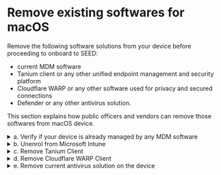 # Remove existing softwares for macOS
Remove the following software solutions from your device before proceeding to onboard to SEED:

- current MDM software
- Tanium client or any other unified endpoint management and security platform
- Cloudflare WARP or any other software used for privacy and secured connections
- Defender or any other antivirus solution.

This section explains how public officers and vendors can remove those softwares from macOS device.


<details>
  <summary>a. Verify if your device is already managed by any MDM software</summary><br>

  *To verify if you already have an MDM software* :
  1. Go to the **Apple** menu > **System Preferences** or click the **System Preferences** icon in the **Dock**.
  2. Go to **Profiles** and from the left menu, choose **Management Profile**.
  <kbd>![verify-other-mdm](images/onboarding-for-macos/verify-other-mdm.png)</kbd>
  3. At the lower left, if you see "This Mac is supervised and managed by *your-organisation-name*", it indicates you already have an MDM software.

  ?> If you confirm your device is not managed by any MDM currently, proceed to step **c.Remove Tanium Client**.

  4. To view the details of the current MDM software, go to **Settings** in the right side of **profiles**.
  ![verify-other-mdm](images/onboarding-for-macos/management-profile-settings.png)

  >**Notes:**
  >* If you see Microsoft Intune in the settings, it indicates that **Microsoft Intune** is your MDM. Proceed to the next **step b. Unenrol from Microsoft Intune**    
  >* To unenrol your device from MDM softwares other than Microsoft Intune, contact your organisation's IT administrator.

<!--
  <div class="warn">
  <ul>
  <li>If you see Microsoft Intune in the settings, it indicates that **Microsoft Intune** is your MDM. Proceed to the next step <strong>b. Unenrol from Microsoft Intune</strong>.</li>
  <li>To unenrol your device from MDM softwares other than Microsoft Intune, contact your organisation's IT administrator.</li>
  </ul>
  </div>-->

</details>
<details>
  <summary>b. Unenrol from Microsoft Intune</summary><br>

  1. Click the **Spotlight** icon or press the ``Command+Spacebar`` to open the **Spotlight Search**.
  2. Enter **Company Portal**.
  3. Sign in to **Company Portal**.
  <kbd>![sign-in-to-company-portal](images/onboarding-for-macos/sign-in-to-company-portal.png)</kbd>
  4. Go to **Devices** and click the three dots beside the device you want to unenrol.
  5. Choose **Remove**.
  <kbd>![devices](images/onboarding-for-macos/devices-2.png)</kbd>
  6. When prompted to confirm the removal, select **Remove**.
  7. Click your profile icon and **Sign out** of **Company Portal**.

</details>

<details>
  <summary>c. Remove Tanium Client</summary><br>

  1. Open **Terminal** and run the following command:

   ```
  sudo ls /Library/Tanium/TaniumClient
   ```
  2. If prompted for password, enter your macOS password.

  3. If you see the below on your **Terminal**, it indicates that Tanium Client is installed on your device and go to step 3. If not, proceed to step d. **Remove Cloudflare WARP client**.

   <kbd>![tanium-client](images/clean-up-instructions-macos.png)</kbd>

  4. Run the following commands in **Terminal**.

     ```
     sudo launchctl unload /Library/LaunchDaemons/com.tanium.taniumclient.plist

     sudo launchctl remove com.tanium.taniumclient > /dev/null 2 >&1

     sudo rm /Library/LaunchDaemons/com.tanium.taniumclient.plist

     sudo rm /Library/LaunchDaemons/com.tanium.trace.recorder.plist

     sudo rm -rf /Library/Tanium/

     sudo rm /var/db/receipts/com.tanium.taniumclient.TaniumClient.pkg.bom

     sudo rm /var/db/receipts/com.tanium.taniumclient.TaniumClient.pkg.plist

     sudo rm /var/db/receipts/com.tanium.tanium.client.bom

     sudo rm /var/db/receipts/com.tanium.tanium.client.plist

    ```

4. Enter your macOS password when prompted. Once the commands are successfully executed, Tanium Client is removed from your device.

</details>
<details>
  <summary>d. Remove Cloudflare WARP Client</summary><br>

  1. Click the **Finder** icon in the **Dock**.
  2. Choose **Applications**.
  3. Search for **Cloudflare WARP.app**.
  4. If available, open **Terminal** and run the following command:
    ```
    sudo /bin/sh /Applications/Cloudflare\ WARP.app/Contents/Resources/uninstall.sh
    ```

  5. When prompted, enter your macOS password.

</details>


<details>
  <summary>e. Remove current antivirus solution on the device</summary><br>

  1. Open **Terminal** and run `mdatp health`.
  2. Note down the displayed **org_id**.

  ?> If this command does not return anything, it confirms that your device does not have Microsoft Defender. Proceed to onboard your device to SEED.

  3. Identify the organisation of the Defender or the antivirus on your device.

  ?> Refer to [Organisation IDs and organisation mapping](faqs/organisation-ids-and-mapping.md) for identifying your Defender or antivirus organisation.

  4. Based on the organisation, choose the required step from the following:
    - If your organisation id corresponds to WOG, contact [GCC2.0 team](https://form.gov.sg/#!/6099efa30d6a0a0012dff367), to get the offboarding script for macOS.
    - If your organisation id corresponds to TechPass, contact your Defender administrator to get the offboarding scripts for your operating system for macOS.
    - If your organisation id corresponds to Hive, contact [GDS team](mailto:gds_den@tech.gov.sg) to get the Hive offboarding script for macOS and proceed to step 5.
    - For all other organisation ids, contact your current MDM administrator to unerol your device from the respective antivirus.

  ?>  Check if the script that you received has not yet expired. The expiry date is indicated on the file name. For example, *WindowsDefenderATPOffboardingScript_valid_until_2021-11-10.py*

  5. Save the offboarding script to the **Downloads** folder.
  6. Go to **Terminal** and run the following command:
    ```
    sudo python ~/Downloads/name_of_offboarding_script.py
    ```
  ?> Name of the python file in this command is only an example. When you run the command, specify the file name of the offboarding script provided to you.

  7. Go back to the **Finder** icon in the **Dock**.
  8. Choose **Applications** and search for **Microsoft Defender for Endpoint.app**.
  9. Drag the app to the Bin, or select the app and choose **File** > **Move to Bin**.
</details>
